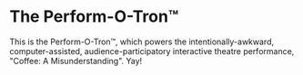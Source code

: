 The Perform-O-Tron™
============

This is the Perform-O-Tron™, which powers the intentionally-awkward, computer-assisted, audience-participatory interactive theatre performance, "Coffee: A Misunderstanding". Yay!

